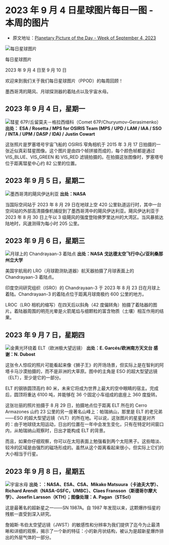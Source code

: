 # 2023 年 9 月 4 日星球图片每日一图 - 本周的图片

- 原文地址：[Planetary Picture of the Day - Week of September 4, 2023](https://www.seti.org/planetary-picture-day-week-september-4-2023)


![每日星球图片](https://github.com/SETICN/Translated-articles/assets/10327999/475b3a82-351d-468f-92bf-4ea35017a477)

每日星球图片

2023 年 9 月 4 日至 9 月 10 日

欢迎来到我们关于我们每日星球图片（PPOD）的每周回顾！

墨西哥湾的飓风、月球探测器的着陆点以及宇宙水母。

## 2023 年 9 月 4 日，星期一

![彗星 67P/丘留莫夫－格拉西缅科（Comet 67P/Churyumov–Gerasimenko）](https://github.com/SETICN/Translated-articles/assets/10327999/416b7d3f-81b4-4fce-8be6-76881c0181c1)
**出处： ESA / Rosetta / MPS for OSIRIS Team (MPS / UPD / LAM / IAA / SSO / INTA / UPM / DASP / IDA) / Justin Cowart**


这张照片是罗塞塔号宇宙飞船的 OSIRIS 窄角相机于 2015 年 3 月 17 日拍摄的一张近似真彩彗星图像。这个图片是由四个帧拼接而成的，每个颜色帧都是通过 VIS_BLUE、VIS_GREEN 和 VIS_RED 滤镜拍摄的。在拍摄这张图像时，罗塞塔号位于距离彗星中心约 82 公里的位置。

## 2023 年 9 月 5 日，星期二

![墨西哥湾的飓风伊达利亚](https://github.com/SETICN/Translated-articles/assets/10327999/111858fb-1127-4178-b0c5-306eb71bcc8c)
**出处：NASA**



当国际空间站于 2023 年 8 月 29 日在地球上空 420 公里轨道运行时，其中一台空间站的外部高清摄像机捕捉到了墨西哥湾中的飓风伊达利亚。飓风伊达利亚于 2023 年 8 月 30 日上午以 3 级飓风的强度登陆佛罗里达州的大湾区。当风暴抵达陆地时，风速测得为每小时 205 公里。

## 2023 年 9 月 6 日，星期三

![月球上的 Chandrayaan-3 着陆点](https://github.com/SETICN/Translated-articles/assets/10327999/133e6062-9957-459a-8f14-7622b420134e)
**出处：NASA 戈达德太空飞行中心/亚利桑那州立大学**


美国宇航局的 LRO（月球勘测轨道器）航天器拍摄了月球表面上的 Chandrayaan-3 着陆点。

印度空间研究组织（ISRO）的 Chandrayaan-3 于 2023 年 8 月 23 日在月球上着陆。Chandrayaan-3 的着陆点位于距离月球南极约 600 公里的地方。

LROC（LRO 相机的缩写）在四天后以斜角（42 度偏转角）拍摄了着陆器的图片。着陆器周围的明亮光晕是火箭尾焰与细颗粒的富含物质（土壤）相互作用的结果。

## 2023 年 9 月 7 日，星期四

![金黄光环绕着 ELT（欧洲极大望远镜）](https://github.com/SETICN/Translated-articles/assets/10327999/091bab68-a36c-4efe-bcc4-4a87d0687d92)
**出处：E. Garcés/欧洲南方天文台** **感谢：N. Dubost**



这张令人惊叹的照片可能看起来像《狮子王》的开场场景，但实际上是在智利的阿塔卡马沙漠拍摄的，而不是非洲的大草原。图中的主角是 ESO 的超大型望远镜（ELT），至少是它的一部分。

ELT 的钢铁圆顶高约 80 米，未来它将成为世界上最大的空中眼睛的宿主。完成后，圆顶将重达 6100 吨，并能够在 36 个固定小车组成的底座上 360 度旋转。

这张壮丽的照片拍摄于 8 月 29 日，拍摄地点位于距离 ELT 所在的 Cerro Armazones 山约 23 公里的另一座著名山峰上：帕瑞纳山，那里是 ELT 的老兄弟——ESO 的超大型望远镜（VLT）的所在地。可以说，这张图片的星星是对齐的：由于地球绕太阳运动，日出的位置在一年中会发生变化，只有在特定时间窗口内，从帕瑞纳山观察时，日出才能构成 ELT 的背景。

而且，如果你仔细观察，你可以在太阳表面上勉强看到两个太阳黑子。这些暗淡、较冷的区域是由强烈的磁场形成的。虽然从这个距离看起来很小，但实际上它们的大小相当于行星。

## 2023 年 9 月 8 日，星期五
![宇宙水母](https://github.com/SETICN/Translated-articles/assets/10327999/08983299-983c-4e11-afe5-e7cc0bd5c07e)
**出处：：NASA、ESA、CSA、Mikako Matsuura（卡迪夫大学）、Richard Arendt（NASA-GSFC，UMBC）、Claes Fransson（斯德哥尔摩大学）、Josefin Larsson（KTH）；图像处理：A. Pagan（STScI）**



这是最著名的超新星之一——SN 1987A。自 1987 年发现以来，这颗爆炸恒星的残骸一直受到深入研究。

詹姆斯·韦伯太空望远镜（JWST）的敏感性和分辨率为我们提供了迄今为止最清晰和详细的观察，揭示了一个新的特征：小的新月状结构，被认为是超新星爆炸排出的外层气体的一部分。

